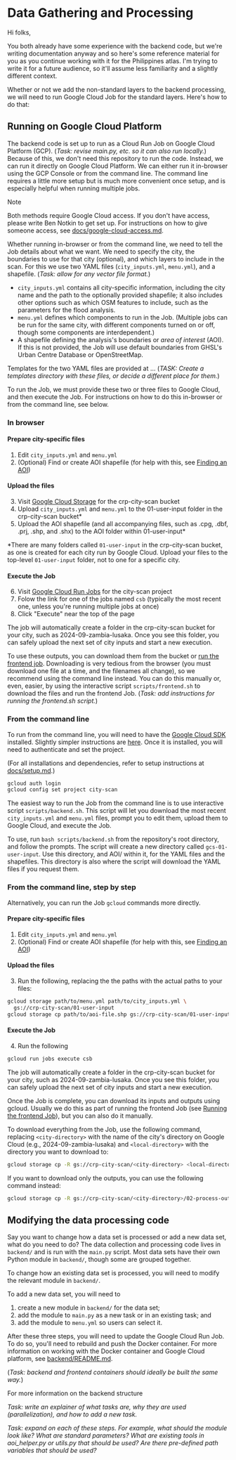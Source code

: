 # Data Gathering and Processing

Hi folks,

You both already have some experience with the backend code, but we're writing documentation anyway and so here's some reference material for you as you continue working with it for the Philippines atlas. I'm trying to write it for a future audience, so it'll assume less familiarity and a slightly different context.

Whether or not we add the non-standard layers to the backend processing, we will need to run Google Cloud Job for the standard layers. Here's how to do that:

## Running on Google Cloud Platform

The backend code is set up to run as a Cloud Run Job on Google Cloud Platform (GCP). (_Task: revise main.py, etc. so it can also run locally._) Because of this, we don't need this repository to run the code. Instead, we can run it directly on Google Cloud Platform. We can either run it in-browser using the GCP Console or from the command line. The command line requires a little more setup but is much more convenient once setup, and is especially helpful when running multiple jobs.

> [!NOTE]  
> Both methods require Google Cloud access. If you don't have access, please write Ben Notkin to get set up. For instructions on how to give someone access, see [docs/google-cloud-access.md](google-cloud-access.md).

Whether running in-browser or from the command line, we need to tell the Job details about what we want. We need to specify the city, the boundaries to use for that city (optional), and which layers to include in the scan. For this we use two YAML files (`city_inputs.yml`, `menu.yml`), and a shapefile. (_Task: allow for any vector file format._)

- `city_inputs.yml` contains all city-specific information, including the city name and the path to the optionally provided shapefile; it also includes other options such as which OSM features to include, such as the parameters for the flood analysis.
- `menu.yml` defines which components to run in the Job. (Multiple jobs can be run for the same city, with different components turned on or off, though some components are interdependent.)
- A shapefile defining the analysis's boundaries or _area of interest_ (AOI). If this is not provided, the Job will use default boundaries from GHSL's Urban Centre Database or OpenStreetMap.

Templates for the two YAML files are provided at … (_TASK: Create a templates directory with these files, or decide a different place for them._)

To run the Job, we must provide these two or three files to Google Cloud, and then execute the Job. For instructions on how to do this in-browser or from the command line, see below.

### In browser

#### Prepare city-specific files

1. Edit `city_inputs.yml` and `menu.yml`
2. (Optional) Find or create AOI shapefile (for help with this, see [Finding an AOI](finding-aoi.md))

#### Upload the files

3. Visit [Google Cloud Storage](https://console.cloud.google.com/storage/browser/crp-city-scan/01-user-input) for the crp-city-scan bucket
4. Upload `city_inputs.yml` and `menu.yml` to the 01-user-input folder in the crp-city-scan bucket\* 
5. Upload the AOI shapefile (and all accompanying files, such as .cpg, .dbf, .prj, .shp, and .shx) to the AOI folder within 01-user-input\*

\*There are many folders called `01-user-input` in the crp-city-scan bucket, as one is created for each city run by Google Cloud. Upload your files to the top-level `01-user-input` folder, not to one for a specific city.

#### Execute the Job

6. Visit [Google Cloud Run Jobs](https://console.cloud.google.com/run/jobs) for the city-scan project
7. Folow the link for one of the jobs named `csb` (typically the most recent one, unless you're running multiple jobs at once)
8. Click "Execute" near the top of the page
 
The job will automatically create a folder in the crp-city-scan bucket for your city, such as 2024-09-zambia-lusaka. Once you see this folder, you can safely upload the next set of city inputs and start a new execution.

To use these outputs, you can download them from the bucket or [run the frontend job](TK). Downloading is very tedious from the browser (you must download one file at a time, and the filenames all change), so we recommend using the command line instead. You can do this manually or, even, easier, by using the interactive script `scripts/frontend.sh` to download the files and run the frontend Job. (_Task: add instructions for running the frontend.sh script._) 

### From the command line

To run from the command line, you will need to have the [Google Cloud SDK](https://cloud.google.com/sdk/docs/install) installed. Slightly simpler instructions are [here](https://cloud.google.com/sdk/docs/downloads-interactive). Once it is installed, you will need to authenticate and set the project.

(For all installations and dependencies, refer to setup instructions at [docs/setup.md](setup.md).)

```bash
gcloud auth login
gcloud config set project city-scan
```

The easiest way to run the Job from the command line is to use interactive script `scripts/backend.sh`. This script will let you download the most recent `city_inputs.yml` and `menu.yml` files, prompt you to edit them, upload them to Google Cloud, and execute the Job.

To use, run `bash scripts/backend.sh` from the repository's root directory, and follow the prompts. The script will create a new directory called `gcs-01-user-input`. Use this directory, and AOI/ within it, for the YAML files and the shapefiles. This directory is also where the script will download the YAML files if you request them.

### From the command line, step by step

Alternatively, you can run the Job `gcloud` commands more directly.

#### Prepare city-specific files

1. Edit `city_inputs.yml` and `menu.yml`
2. (Optional) Find or create AOI shapefile (for help with this, see [Finding an AOI](finding-aoi.md))

#### Upload the files

3. Run the following, replacing the the paths with the actual paths to your files:
   
```bash
gcloud storage path/to/menu.yml path/to/city_inputs.yml \
  gs://crp-city-scan/01-user-input
gcloud storage cp path/to/aoi-file.shp gs://crp-city-scan/01-user-input/AOI
```

#### Execute the Job

4. Run the following

```bash
gcloud run jobs execute csb
```

The job will automatically create a folder in the crp-city-scan bucket for your city, such as 2024-09-zambia-lusaka. Once you see this folder, you can safely upload the next set of city inputs and start a new execution.

Once the Job is complete, you can download its inputs and outputs using gcloud. Usually we do this as part of running the frontend Job (see [Running the frontend Job](frontend.md)), but you can also do it manually.

To download everything from the Job, use the following command, replacing `<city-directory>` with the name of the city's directory on Google Cloud (e.g., 2024-09-zambia-lusaka) and `<local-directory>` with the directory you want to download to:

```bash
gcloud storage cp -R gs://crp-city-scan/<city-directory> <local-directory>
```

If you want to download only the outputs, you can use the following command instead:

```bash
gcloud storage cp -R gs://crp-city-scan/<city-directory>/02-process-output <local-directory>
```

## Modifying the data processing code

Say you want to change how a data set is processed or add a new data set, what do you need to do? The data collection and processing code lives in `backend/` and is run with the `main.py` script. Most data sets have their own Python module in `backend/`, though some are grouped together.

To change how an existing data set is processed, you will need to modify the relevant module in `backend/`.

To add a new data set, you will need to 
1. create a new module in `backend/` for the data set;
2. add the module to `main.py` as a new task or in an existing task; and
3. add the module to `menu.yml` so users can select it.

After these three steps, you will need to update the Google Cloud Run Job. To do so, you'll need to rebuild and push the Docker container. For more information on working with the Docker container and Google Cloud platform, see [backend/README.md](/backend/README.md).

(_Task: backend and frontend containers should ideally be built the same way._)

For more information on the backend structure

_Task: write an explainer of what tasks are, why they are used (parallelization), and how to add a new task._

_Task: expand on each of these steps. For example, what should the module look like? What are standard parameters? What are existing tools in aoi_helper.py or utils.py that should be used? Are there pre-defined path variables that should be used?_